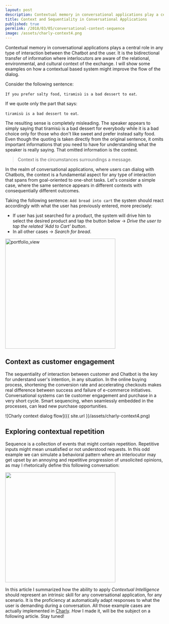 ```yaml
---
layout: post
description: Contextual memory in conversational applications play a central role in any type of interaction between two parties, the Chatbot and the user. Here some example on how a contextual based system might improve the communication on some basic scenarios.
title: Context and Sequentiality in Conversational Applications
published: true
permlink: /2018/03/05/conversational-context-sequence
image: /assets/charly-context4.png
---
```


Contextual memory in conversational applications plays a central role in any type of interaction between the Chatbot and the user. It is the bidirectional transfer of information where interlocutors are aware of the relational, environmental, and cultural context of the exchange. I will show some examples on how a contextual based system might improve the flow of the dialog.

Consider the following sentence:

`If you prefer salty food, tiramisù is a bad dessert to eat`.

If we quote only the part that says:

`tiramisù is a bad dessert to eat`.

The resulting sense is completely misleading.
The speaker appears to simply saying that tiramisù is a bad dessert for everybody while it is a bad choice only for those who don't like sweet and prefer instead salty food.
Even though the quoting is taken directly from the original sentence, it omits important informations that you need to have for understanding what the speaker is really saying. That omitted information is the context.
>Context is the circumstances surroundings a message.

In the realm of conversational applications, where users can dialog with Chatbots, the context is a fundamental aspect for any type of interaction that spans from goal-oriented to one-shot tasks.
Let's consider a simple case, where the same sentence appears in different contexts with consequentially different outcomes.

Taking the following sentence: `Add bread into cart` the system should react accordingly with what the user has previously entered, more precisely:

- If user has just searched for a product, the system will drive him to select the desired product and tap the button below &rarr; *Drive the user to tap the related 'Add to Cart' button*.
- In all other cases &rarr; *Search for bread*.

<img width="350" alt="portfolio_view" src="{{ site.url }}/assets/charly-context.png">

## Context as customer engagement

The sequentiality of interaction between customer and Chatbot is the key for understand user's intention, in any situation. In the online buying process, shortening the conversion rate and accelerating checkouts makes real difference between success and failure of e-commerce initiatives.
Conversational systems can tie customer engagement and purchase in a very short cycle. Smart sequencing, when seamlessly embedded in the processes, can lead new purchase opportunities.

![Charly context dialog flow]({{ site.url }}/assets/charly-context4.png)

## Exploring contextual repetition

Sequence is a collection of events that might contain repetition. Repetitive inputs might mean unsatisfied or not understood requests. In this odd example we can simulate a behavioral pattern where an interlocutor may get upset by an annoying and repetitive progression of unsolicited opinions, as may I rhetorically define this following conversation:

<img width="350" src="{{ site.url }}/assets/charly-context5.png"/>

In this article I summarized how the ability to apply _Contextual Intelligence_ should represent an intrinsic skill for any conversational application, for any scenario. It is the proficiency at automatically adapt responses to what the user is demanding during a conversation.
All those example cases are actually implemented in [Charly](https://charly.hybris.com). _How_ I made it, will be the subject on a following article. Stay tuned!
